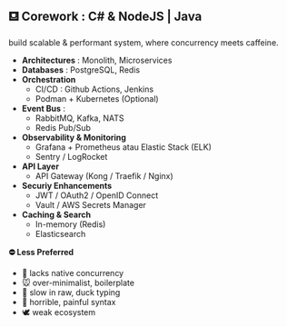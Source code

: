 ## ⛾ Corework : C# & NodeJS | Java
build scalable & performant system, where concurrency meets caffeine.

- **Architectures** : Monolith, Microservices
- **Databases** : PostgreSQL, Redis
- **Orchestration**
  - CI/CD : Github Actions, Jenkins
  - Podman + Kubernetes (Optional)
- **Event Bus** :
  - RabbitMQ, Kafka, NATS
  - Redis Pub/Sub
- **Observability & Monitoring**
  - Grafana + Prometheus atau Elastic Stack (ELK)
  - Sentry / LogRocket
- **API Layer**
  - API Gateway (Kong / Traefik / Nginx)
- **Securiy Enhancements**
  - JWT / OAuth2 / OpenID Connect
  - Vault / AWS Secrets Manager
- **Caching & Search**
  - In-memory (Redis)
  - Elasticsearch

**⛔ Less Preferred**
- 🐘 lacks native concurrency
- 🐭 over-minimalist, boilerplate
- 🐍 slow in raw, duck typing
- 🦀 horrible, painful syntax
- 🕊️ weak ecosystem
